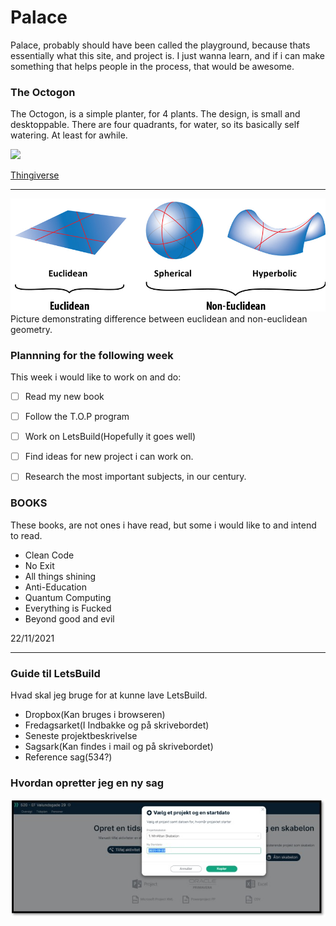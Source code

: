 # Palace

Palace, probably should have been called the playground, because thats essentially what this site, and project is. I just wanna learn, and if i can make something that helps people in the process, that would be awesome.

### The Octogon

The Octogon, is a simple planter, for 4 plants. The design, is small and desktoppable. There are four quadrants, for water, so its basically self watering. At least for awhile. 

<img src="https://cdn3.iconfinder.com/data/icons/feather-5/24/octagon-512.png" width="200">

[Thingiverse](https://www.thingiverse.com)

---

![](test.jpg)
Picture demonstrating difference between euclidean and non-euclidean geometry.
### Plannning for the following week

This week i would like to work on and do:

- [ ] Read my new book
- [ ] Follow the T.O.P program
- [ ] Work on LetsBuild(Hopefully it goes well)
- [ ] Find ideas for new project i can work on.
- [ ] Research the most important subjects, in our century.


### BOOKS
These books, are not ones i have read, but some i would like to and intend to read.
- Clean Code
- No Exit
- All things shining
- Anti-Education
- Quantum Computing
- Everything is Fucked
- Beyond good and evil

22/11/2021

---


### Guide til LetsBuild
Hvad skal jeg bruge for at kunne lave LetsBuild.

- Dropbox(Kan bruges i browseren)
- Fredagsarket(I Indbakke og på skrivebordet)
- Seneste projektbeskrivelse
- Sagsark(Kan findes i mail og på skrivebordet)
- Reference sag(534?)

### Hvordan opretter jeg en ny sag


![](Nysag.png)
